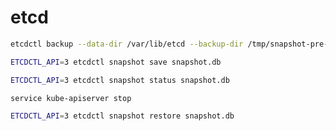 # etcd

```bash
etcdctl backup --data-dir /var/lib/etcd --backup-dir /tmp/snapshot-pre-boot.db
```

```bash
ETCDCTL_API=3 etcdctl snapshot save snapshot.db
```

```bash
ETCDCTL_API=3 etcdctl snapshot status snapshot.db
```

```bash
service kube-apiserver stop
```

```bash
ETCDCTL_API=3 etcdctl snapshot restore snapshot.db
```
